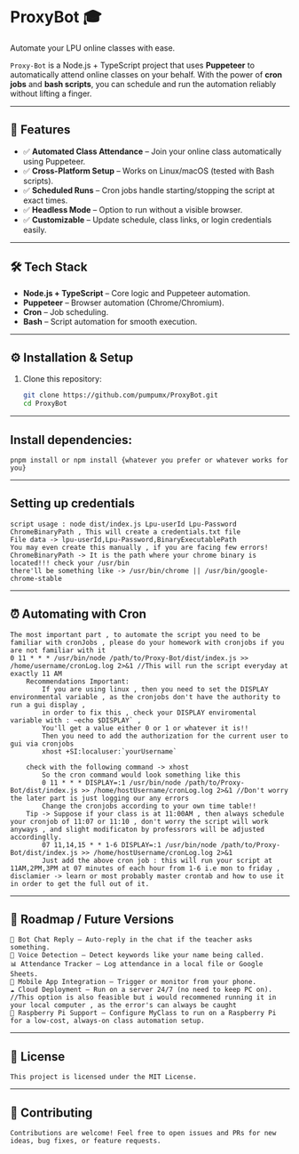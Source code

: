 # ProxyBot 🎓  
Automate your LPU online classes with ease.  

`Proxy-Bot` is a Node.js + TypeScript project that uses **Puppeteer** to automatically attend online classes on your behalf. With the power of **cron jobs** and **bash scripts**, you can schedule and run the automation reliably without lifting a finger.  

---

## 🚀 Features  
- ✅ **Automated Class Attendance** – Join your online class automatically using Puppeteer.  
- ✅ **Cross-Platform Setup** – Works on Linux/macOS (tested with Bash scripts).  
- ✅ **Scheduled Runs** – Cron jobs handle starting/stopping the script at exact times.  
- ✅ **Headless Mode** – Option to run without a visible browser. 
- ✅ **Customizable** – Update schedule, class links, or login credentials easily.  

---

## 🛠️ Tech Stack  
- **Node.js + TypeScript** – Core logic and Puppeteer automation.  
- **Puppeteer** – Browser automation (Chrome/Chromium).  
- **Cron** – Job scheduling.  
- **Bash** – Script automation for smooth execution.  

---

## ⚙️ Installation & Setup  
1. Clone this repository:  
   ```bash
   git clone https://github.com/pumpumx/ProxyBot.git
   cd ProxyBot

---

## Install dependencies:
    pnpm install or npm install {whatever you prefer or whatever works for you}

---

## Setting up credentials
    script usage : node dist/index.js Lpu-userId Lpu-Password ChromeBinaryPath , This will create a credentials.txt file
    File data -> lpu-userId,Lpu-Password,BinaryExecutablePath 
    You may even create this manually , if you are facing few errors!
    ChromeBinaryPath -> It is the path where your chrome binary is located!!! check your /usr/bin 
    there'll be something like -> /usr/bin/chrome || /usr/bin/google-chrome-stable 

---

## ⏰ Automating with Cron
    The most important part , to automate the script you need to be familiar with cronJobs , please do your homework with cronjobs if you are not familiar with it
    0 11 * * * /usr/bin/node /path/to/Proxy-Bot/dist/index.js >> /home/username/cronLog.log 2>&1 //This will run the script everyday at exactly 11 AM
        Recommendations Important: 
            If you are using linux , then you need to set the DISPLAY environmental variable , as the cronjobs don't have the authority to run a gui display ,
            in order to fix this , check your DISPLAY enviromental variable with : ~echo $DISPLAY` ,
            You'll get a value either 0 or 1 or whatever it is!!  
            Then you need to add the authorization for the current user to gui via cronjobs
            xhost +SI:localuser:`yourUsername`

        check with the following command -> xhost
            So the cron command would look something like this
            0 11 * * * DISPLAY=:1 /usr/bin/node /path/to/Proxy-Bot/dist/index.js >> /home/hostUsername/cronLog.log 2>&1 //Don't worry the later part is just logging our any errors
            Change the cronjobs according to your own time table!!
        Tip -> Suppose if your class is at 11:00AM , then always schedule your cronjob of 11:07 or 11:10 , don't worry the script will work anyways , and slight modificaton by professrors will be adjusted accordinglly.
            07 11,14,15 * * 1-6 DISPLAY=:1 /usr/bin/node /path/to/Proxy-Bot/dist/index.js >> /home/hostUsername/cronLog.log 2>&1 
            Just add the above cron job : this will run your script at 11AM,2PM,3PM at 07 minutes of each hour from 1-6 i.e mon to friday , disclamier -> learn or most probably master crontab and how to use it in order to get the full out of it.

---

## 📅 Roadmap / Future Versions

    🤖 Bot Chat Reply – Auto-reply in the chat if the teacher asks something.
    🎤 Voice Detection – Detect keywords like your name being called.
    📊 Attendance Tracker – Log attendance in a local file or Google Sheets.
    📱 Mobile App Integration – Trigger or monitor from your phone.
    ☁️ Cloud Deployment – Run on a server 24/7 (no need to keep PC on). //This option is also feasible but i would recommened running it in your local computer , as the error's can always be caught
    🍓 Raspberry Pi Support – Configure MyClass to run on a Raspberry Pi for a low-cost, always-on class automation setup.

---

## 🧾 License
    This project is licensed under the MIT License.

---

## 🙌 Contributing
    Contributions are welcome! Feel free to open issues and PRs for new ideas, bug fixes, or feature requests.
